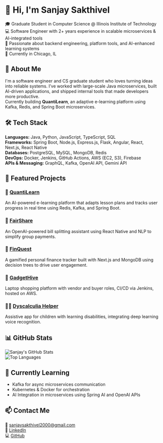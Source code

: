 # 👋 Hi, I'm Sanjay Sakthivel

🎓 Graduate Student in Computer Science @ Illinois Institute of Technology  
💻 Software Engineer with 2+ years experience in scalable microservices & AI-integrated tools  
🌟 Passionate about backend engineering, platform tools, and AI-enhanced learning systems  
📍 Currently in Chicago, IL

## 💼 About Me

I'm a software engineer and CS graduate student who loves turning ideas into reliable systems. I’ve worked with large-scale Java microservices, built AI-driven applications, and shipped internal tools that made developers more productive.  
Currently building **QuantiLearn**, an adaptive e-learning platform using Kafka, Redis, and Spring Boot microservices.

## 🛠️ Tech Stack

**Languages:** Java, Python, JavaScript, TypeScript, SQL  
**Frameworks:** Spring Boot, Node.js, Express.js, Flask, Angular, React, Next.js, React Native  
**Databases:** PostgreSQL, MySQL, MongoDB, Redis  
**DevOps:** Docker, Jenkins, GitHub Actions, AWS (EC2, S3), Firebase  
**APIs & Messaging:** GraphQL, Kafka, OpenAI API, Gemini API


## 📌 Featured Projects

### 📘 [QuantiLearn](https://github.com/sanjay872/QuantiLearn)
An AI-powered e-learning platform that adapts lesson plans and tracks user progress in real time using Redis, Kafka, and Spring Boot.

### 🔹 [FairShare](https://github.com/sanjay872/FairShare)
An OpenAI-powered bill splitting assistant using React Native and NLP to simplify group payments.

### 🔹 [FinQuest](https://github.com/sanjay872/finquest)
A gamified personal finance tracker built with Next.js and MongoDB using decision trees to drive user engagement.

### 🛒 [GadgetHive](https://github.com/sanjay872/ProductService)
Laptop shopping platform with vendor and buyer roles, CI/CD via Jenkins, hosted on AWS.

### 👨‍🏫 [Dyscalculia Helper](https://github.com/sanjay872/DyscalculiaHelperApp)
Assistive app for children with learning disabilities, integrating deep learning voice recognition.


## 📊 GitHub Stats

![Sanjay's GitHub Stats](https://github-readme-stats.vercel.app/api?username=sanjay872&show_icons=true&theme=default)  
![Top Languages](https://github-readme-stats.vercel.app/api/top-langs/?username=sanjay872&layout=compact)

## 🌱 Currently Learning

- Kafka for async microservices communication  
- Kubernetes & Docker for orchestration  
- AI Integration in microservices using Spring AI and OpenAI APIs

## 📫 Contact Me

📧 [sanjaysakthivel2000@gmail.com](mailto:sanjaysakthivel2000@gmail.com)  
💼 [LinkedIn](https://linkedin.com/in/sanjaysakthivel)  
💻 [GitHub](https://github.com/sanjay872)

